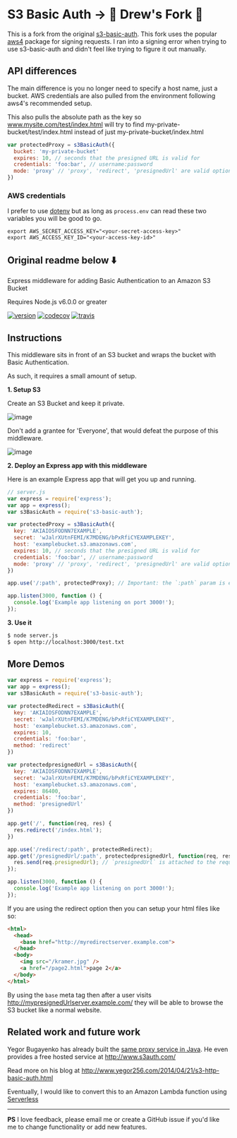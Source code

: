 # S3 Basic Auth -> 🚧 Drew's Fork 🚧

This is a fork from the original [s3-basic-auth](https://github.com/aesopwolf/s3-basic-auth). This fork uses the popular [aws4](https://github.com/mhart/aws4) package for signing requests. I ran into a signing error when trying to use s3-basic-auth and didn't feel like trying to figure it out manually.


## API differences

The main difference is you no longer need to specify a host name, just a bucket. AWS credentials are also pulled from the environment following aws4's recommended setup.

This also pulls the absolute path as the key so www.mysite.com/test/index.html will try to find my-private-bucket/test/index.html instead of just my-private-bucket/index.html


```js
var protectedProxy = s3BasicAuth({
  bucket: 'my-private-bucket'
  expires: 10, // seconds that the presigned URL is valid for
  credentials: 'foo:bar', // username:password
  mode: 'proxy' // 'proxy', 'redirect', 'presignedUrl' are valid options
})
```

### AWS credentials
I prefer to use [dotenv](https://www.npmjs.com/package/dotenv) but as long as `process.env` can read these two variables you will be good to go.
```
export AWS_SECRET_ACCESS_KEY="<your-secret-access-key>"
export AWS_ACCESS_KEY_ID="<your-access-key-id>"
```

Original readme below ⬇️
--- 
Express middleware for adding Basic Authentication to an Amazon S3 Bucket

Requires Node.js v6.0.0 or greater

[![version](https://img.shields.io/npm/v/s3-basic-auth.svg?maxAge=2592000)](https://www.npmjs.com/package/s3-basic-auth)
[![codecov](https://codecov.io/gh/aesopwolf/s3-basic-auth/branch/master/graph/badge.svg)](https://codecov.io/gh/aesopwolf/s3-basic-auth)
[![travis](https://travis-ci.org/aesopwolf/s3-basic-auth.svg?branch=master)](https://travis-ci.org/aesopwolf/s3-basic-auth)

## Instructions

This middleware sits in front of an S3 bucket and wraps the bucket with Basic Authentication.

As such, it requires a small amount of setup.

**1. Setup S3**

Create an S3 Bucket and keep it private.

![image](https://cloud.githubusercontent.com/assets/6847633/17079094/de269018-50ba-11e6-8f8e-8c7379f15aa9.png)

Don't add a grantee for 'Everyone', that would defeat the purpose of this middleware.

![image](https://cloud.githubusercontent.com/assets/6847633/17079112/3d550b8c-50bb-11e6-9a3b-51ae17296f7a.png)

**2. Deploy an Express app with this middleware**

Here is an example Express app that will get you up and running.

```js
// server.js
var express = require('express');
var app = express();
var s3BasicAuth = require('s3-basic-auth');

var protectedProxy = s3BasicAuth({
  key: 'AKIAIOSFODNN7EXAMPLE',
  secret: 'wJalrXUtnFEMI/K7MDENG/bPxRfiCYEXAMPLEKEY',
  host: 'examplebucket.s3.amazonaws.com',
  expires: 10, // seconds that the presigned URL is valid for
  credentials: 'foo:bar', // username:password
  mode: 'proxy' // 'proxy', 'redirect', 'presignedUrl' are valid options
})

app.use('/:path', protectedProxy); // Important: the `:path` param is expected by the middleware

app.listen(3000, function () {
  console.log('Example app listening on port 3000!');
});
```

**3. Use it**

```sh
$ node server.js
$ open http://localhost:3000/test.txt
```

## More Demos

```js
var express = require('express');
var app = express();
var s3BasicAuth = require('s3-basic-auth');

var protectedRedirect = s3BasicAuth({
  key: 'AKIAIOSFODNN7EXAMPLE',
  secret: 'wJalrXUtnFEMI/K7MDENG/bPxRfiCYEXAMPLEKEY',
  host: 'examplebucket.s3.amazonaws.com',
  expires: 10,
  credentials: 'foo:bar',
  method: 'redirect'
})

var protectedpresignedUrl = s3BasicAuth({
  key: 'AKIAIOSFODNN7EXAMPLE',
  secret: 'wJalrXUtnFEMI/K7MDENG/bPxRfiCYEXAMPLEKEY',
  host: 'examplebucket.s3.amazonaws.com',
  expires: 86400,
  credentials: 'foo:bar',
  method: 'presignedUrl'
})

app.get('/', function(req, res) {
  res.redirect('/index.html');
})

app.use('/redirect/:path', protectedRedirect);
app.get('/presignedUrl/:path', protectedpresignedUrl, function(req, res) {
  res.send(req.presignedUrl); // `presignedUrl` is attached to the request object
});

app.listen(3000, function () {
  console.log('Example app listening on port 3000!');
});

```

If you are using the redirect option then you can setup your html files like so:

```html
<html>
  <head>
    <base href="http://myredirectserver.example.com">
  </head>
  <body>
    <img src="/kramer.jpg" />
    <a href="/page2.html">page 2</a>
  </body>
</html>
```

By using the `base` meta tag then after a user visits http://mypresignedUrlserver.example.com/
they will be able to browse the S3 bucket like a normal website.

## Related work and future work

Yegor Bugayenko has already built the [same proxy service in Java](https://github.com/yegor256/s3auth).
He even provides a free hosted service at http://www.s3auth.com/

Read more on his blog at http://www.yegor256.com/2014/04/21/s3-http-basic-auth.html

Eventually, I would like to convert this to an Amazon Lambda function using [Serverless](http://serverless.com/)

---

**PS** I love feedback, please email me or create a GitHub issue if you'd like me to change functionality or add new features.
